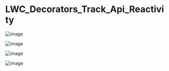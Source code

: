 # LWC_Decorators_Track_Api_Reactivity

![image](https://github.com/user-attachments/assets/014e1117-5113-4500-ac5d-1b19f47420cf)

![image](https://github.com/user-attachments/assets/e5a027c4-d80e-40fb-a732-077c71abd1ef)

![image](https://github.com/user-attachments/assets/891934a6-516b-4b3d-b808-f6d6ba42af82)

![image](https://github.com/user-attachments/assets/4b8f1136-19db-434c-8b50-1b9c7c0d4cab)

